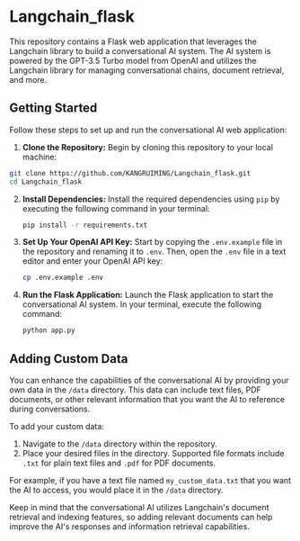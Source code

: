 # Langchain_flask
This repository contains a Flask web application that leverages the Langchain library to build a conversational AI system. The AI system is powered by the GPT-3.5 Turbo model from OpenAI and utilizes the Langchain library for managing conversational chains, document retrieval, and more.

## Getting Started
Follow these steps to set up and run the conversational AI web application:

1. **Clone the Repository:** Begin by cloning this repository to your local machine:
  ```bash
  git clone https://github.com/KANGRUIMING/Langchain_flask.git
  cd Langchain_flask
  ```
2. **Install Dependencies:** Install the required dependencies using `pip` by executing the following command in your terminal:

   ```bash
   pip install -r requirements.txt
   ```

3. **Set Up Your OpenAI API Key:** Start by copying the `.env.example` file in the repository and renaming it to `.env`. Then, open the `.env` file in a text editor and enter your OpenAI API key:

   ```bash
   cp .env.example .env
   ```

4. **Run the Flask Application:** Launch the Flask application to start the conversational AI system. In your terminal, execute the following command:

   ```bash
   python app.py
   ```

## Adding Custom Data

You can enhance the capabilities of the conversational AI by providing your own data in the `/data` directory. This data can include text files, PDF documents, or other relevant information that you want the AI to reference during conversations.

To add your custom data:

1. Navigate to the `/data` directory within the repository.
2. Place your desired files in the directory. Supported file formats include `.txt` for plain text files and `.pdf` for PDF documents.

For example, if you have a text file named `my_custom_data.txt` that you want the AI to access, you would place it in the `/data` directory.

Keep in mind that the conversational AI utilizes Langchain's document retrieval and indexing features, so adding relevant documents can help improve the AI's responses and information retrieval capabilities.



   
